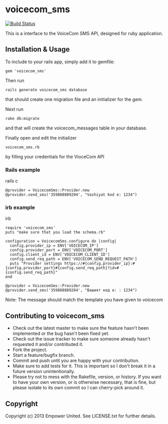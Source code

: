 # voicecom_sms

[![Build Status](https://travis-ci.org/empowerunited/voicecom_sms.png?branch=master)](https://travis-ci.org/empowerunited/voicecom_sms)

This is a interface to the VoiceCom SMS API, designed for ruby application.

## Installation & Usage

To include to your rails app, simply add it to gemfile:

    gem 'voicecom_sms'

Then run

    rails generate voicecom_sms database

that should create one migration file and an initializer for the gem.

Next run

    rake db:migrate

and that will create the voicecom_messages table in your database.

Finally open and edit the initializer

    voicecom_sms.rb

by filling your credentials for the VioceCom API

### Rails example

rails c

    @provider = VoicecomSms::Provider.new
    @provider.send_sms('359888889204', "Vashiyat kod e: 1234")



### irb example
irb

    require 'voicecom_sms'
    puts "make sure that you load the schema.rb"

    configuration = VoicecomSms.configure do |config|
      config.provider_ip = ENV['VOICECOM_IP']
      config.provider_port = ENV['VOICECOM_PORT']
      config.client_id = ENV['VOICECOM_CLIENT_ID']
      config.send_req_path = ENV['VOICECOM_SEND_REQUEST_PATH']
      puts "Provider settings https://#{config.provider_ip}:#{config.provider_port}#{config.send_req_path}?id=#{config.send_req_path}"
    end

    @provider = VoicecomSms::Provider.new
    @provider.send_sms('359888889204', "Вашият код е: : 1234")

Note:
The message should match the template you have given to voicecom


## Contributing to voicecom_sms

* Check out the latest master to make sure the feature hasn't been implemented or the bug hasn't been fixed yet.
* Check out the issue tracker to make sure someone already hasn't requested it and/or contributed it.
* Fork the project.
* Start a feature/bugfix branch.
* Commit and push until you are happy with your contribution.
* Make sure to add tests for it. This is important so I don't break it in a future version unintentionally.
* Please try not to mess with the Rakefile, version, or history. If you want to have your own version, or is otherwise necessary, that is fine, but please isolate to its own commit so I can cherry-pick around it.

## Copyright

Copyright (c) 2013 Empower United. See LICENSE.txt for further details.

